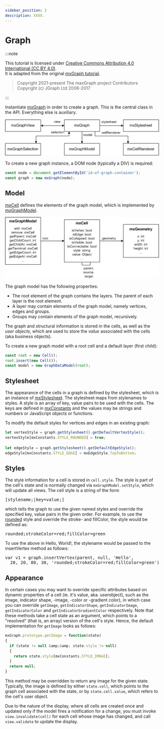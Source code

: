```yaml
---
sidebar_position: 2
description: XXXX.
---
```


# Graph

:::note

This tutorial is licensed under [Creative Commons Attribution 4.0 International (CC BY 4.0)](https://creativecommons.org/licenses/by/4.0/). \
It is adapted from the original [mxGraph tutorial](https://github.com/jgraph/mxgraph/blob/v4.2.2/docs/tutorial.html).

> Copyright 2021-present The maxGraph project Contributors \
Copyright (c) JGraph Ltd 2006-2017

:::


<p>
  Instantiate <a href="js-api/files/view/mxGraph-js.html">mxGraph</a>
  in order to create a graph. This is the central class in the API.
  Everything else is auxiliary.
</p>

![](assets/graphs/graph.png)

<p>
  To create a new graph instance, a DOM node (typically a DIV) is
  required:
</p>


```javascript
const node = document.getElementById('id-of-graph-container');
const graph = new mxGraph(node);
```

<h2><a id="Model"></a>Model</h2>
<p>
  <a href="js-api/files/model/mxCell-js.html">mxCell</a> defines the
  elements of the graph model, which is implemented by
  <a href="js-api/files/model/mxGraphModel-js.html">mxGraphModel</a>.
</p>

![](assets/graphs/model.png)



<p>
  The graph model has the following properties:
</p>
<ul>
  <li>
    The root element of the graph contains the layers.
    The parent of each layer is the root element.
  </li>
  <li>
    A layer may contain elements of the graph model,
    namely vertices, edges and groups.
  </li>
  <li>
    Groups may contain elements of the graph model,
    recursively.
  </li>
</ul>
<p>
  The graph and structural information is stored in the cells, as well as the
  <i>user objects</i>, which are used to store the <i>value</i> associated with
  the cells (aka business objects).
</p>
<p>
  To create a new graph model with a root cell and a default layer (first child):
</p>

```javascript
const root = new Cell();
root.insert(new Cell());
const model = new GraphDataModel(root);
```


<h2><a id="Stylesheet"></a>Stylesheet</h2>
<p>
  The appearance of the cells in a graph is defined by the
  stylesheet, which is an instance of
  <a href="js-api/files/view/mxStylesheet-js.html">mxStylesheet</a>.
  The stylesheet maps from stylenames to styles.
  A style is an array of key, value pairs to be
  used with the cells. The keys are defined in
  <a href="js-api/files/util/mxConstants-js.html">mxConstants</a> and the values may be
  strings and numbers or JavaScript objects or functions.
</p>
<p>
  To modify the default styles for vertices and edges in an existing graph:
</p>

```javascript
let vertexStyle = graph.getStylesheet().getDefaultVertexStyle();
vertexStyle[mxConstants.STYLE_ROUNDED] = true;

let edgeStyle = graph.getStylesheet().getDefaultEdgeStyle();
edgeStyle[mxConstants.STYLE_EDGE] = mxEdgeStyle.TopToBottom;
```


<h2><a id="Styles"></a>Styles</h2>
<p>
  The style information for a cell is stored in <code>cell.style</code>.
  The style is part of the cell's state and is normally changed via
  <code>mxGraphModel.setStyle</code>, which will update all views.
  The cell style is a string of the form
</p>
<pre>
[stylename;|key=value;]
</pre>
<p>
  which tells the graph to use the given named styles and override the
  specified key, value pairs in the given order. For example, to use the
  <a href="js-api/files/view/mxStylesheet-js.html#mxStylesheet.putCellStyle">rounded</a>
  style and override the stroke- and fillColor, the style would be defined as:
</p>
<pre>
rounded;strokeColor=red;fillColor=green
</pre>
<p>
  To use the above in Hello, World!, the stylename would be passed to the
  insertVertex method as follows:
</p>
<pre>
var v1 = graph.insertVertex(parent, null, 'Hello',
  20, 20, 80, 30, 'rounded;strokeColor=red;fillColor=green');
</pre>
<h2><a id="Appearance"></a>Appearance</h2>
<p>
  In certain cases you may want to override specific attributes based on
  dynamic properties of a cell (ie. it's value, aka. userobject), such as
  the image, indicator shape, -image, -color or -gradient color), in
  which case you can override <code>getImage</code>,
  <code>getIndicatorShape</code>, <code>getIndicatorImage</code>,
  <code>getIndicatorColor</code> and <code>getIndicatorGradientColor</code>
  respectively. Note that these methods take a cell state as an argument,
  which points to a "resolved" (that is, an array) version of the
  cell's style. Hence, the default implementation for <code>getImage</code>
  looks as follows:
</p>

```javascript
mxGraph.prototype.getImage = function(state)
{
  if (state != null &amp;&amp; state.style != null)
  {
    return state.style[mxConstants.STYLE_IMAGE];
  }
  return null;
}
```

<p>
  This method may be overridden to return any image for the given state.
  Typically, the image is defined by either <code>state.cell</code>,
  which points to the graph cell associated with the state, or by
  <code>state.cell.value</code>, which refers to the cell's user object.
</p>
<p>
  Due to the nature of the display, where all cells are created once and
  updated only if the model fires a notification for a change, you must
  invoke <code>view.invalidate(cell)</code> for each cell whose image
  has changed, and call <code>view.validate</code> to update the display.
</p>

